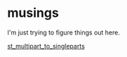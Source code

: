 # musings
I'm just trying to figure things out here.

[st_multipart_to_singleparts](musings/r/st_multipart_to_singleparts.R)
